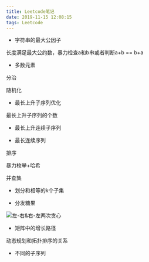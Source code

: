 ```yaml
---
title: Leetcode笔记
date: 2019-11-15 12:08:15
tags: Leetcode
---
```


- 字符串的最大公因子

长度满足最大公约数，暴力检查a和b串或者判断a+b == b+a



- 多数元素

分治

随机化



- 最长上升子序列优化



最长上升子序列的个数



- 最长上升连续子序列



- 最长连续序列

排序

暴力枚举+哈希

并查集

- 划分和相等的k个子集

  

- 分发糖果

![左-右&右-左两次贪心](https://tva1.sinaimg.cn/large/00831rSTly1gcuq9u9ieij311o0kwq6k.jpg)





- 矩阵中的增长路径

动态规划和拓扑排序的关系



- 不同的子序列

  





